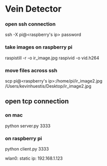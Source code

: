 ﻿# Vein Detector

### open ssh connection
ssh -X pi@<raspberry's ip>
password

### take images on raspberry pi
raspistill -r -o ir_image.jpg
raspivid -o vid.h264

### move files across ssh
scp pi@<raspberry's ip>:/home/pi/ir_image2.jpg /Users/kevinhuestis/Desktop/ir_image2.jpg

## open tcp connection
### on mac
python server.py <computer-ip> 3333

### on raspberry pi
python client.py <computer-ip> 3333

wlan0: static ip: 192.168.1.123
